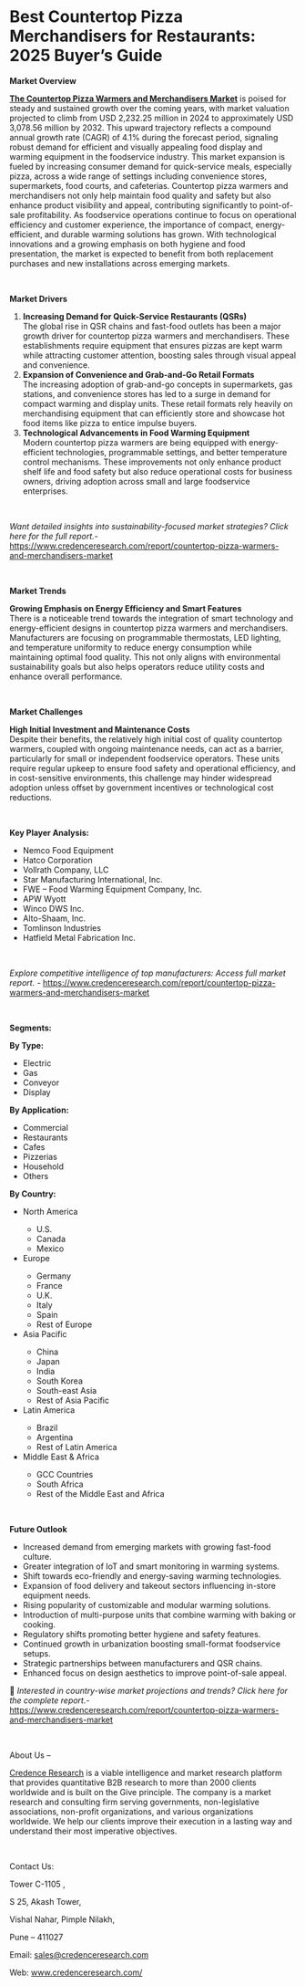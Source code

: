 # Best Countertop Pizza Merchandisers for Restaurants: 2025 Buyer’s Guide


<p><strong>Market Overview</strong></p>
<p><strong><a href="https://www.credenceresearch.com/report/countertop-pizza-warmers-and-merchandisers-market">The Countertop Pizza Warmers and Merchandisers Market</a></strong> is poised for steady and sustained growth over the coming years, with market valuation projected to climb from USD 2,232.25 million in 2024 to approximately USD 3,078.56 million by 2032. This upward trajectory reflects a compound annual growth rate (CAGR) of 4.1% during the forecast period, signaling robust demand for efficient and visually appealing food display and warming equipment in the foodservice industry. This market expansion is fueled by increasing consumer demand for quick-service meals, especially pizza, across a wide range of settings including convenience stores, supermarkets, food courts, and cafeterias. Countertop pizza warmers and merchandisers not only help maintain food quality and safety but also enhance product visibility and appeal, contributing significantly to point-of-sale profitability. As foodservice operations continue to focus on operational efficiency and customer experience, the importance of compact, energy-efficient, and durable warming solutions has grown. With technological innovations and a growing emphasis on both hygiene and food presentation, the market is expected to benefit from both replacement purchases and new installations across emerging markets.</p>
<p><strong>&nbsp;</strong></p>
<p><strong>Market Drivers</strong></p>
<ol>
<li><strong> Increasing Demand for Quick-Service Restaurants (QSRs)</strong><br /> The global rise in QSR chains and fast-food outlets has been a major growth driver for countertop pizza warmers and merchandisers. These establishments require equipment that ensures pizzas are kept warm while attracting customer attention, boosting sales through visual appeal and convenience.</li>
<li><strong> Expansion of Convenience and Grab-and-Go Retail Formats</strong><br /> The increasing adoption of grab-and-go concepts in supermarkets, gas stations, and convenience stores has led to a surge in demand for compact warming and display units. These retail formats rely heavily on merchandising equipment that can efficiently store and showcase hot food items like pizza to entice impulse buyers.</li>
<li><strong> Technological Advancements in Food Warming Equipment</strong><br /> Modern countertop pizza warmers are being equipped with energy-efficient technologies, programmable settings, and better temperature control mechanisms. These improvements not only enhance product shelf life and food safety but also reduce operational costs for business owners, driving adoption across small and large foodservice enterprises.</li>
</ol>
<p><strong>&nbsp;</strong></p>
<p><em>Want detailed insights into sustainability-focused market strategies? Click here for the full report.- </em><a href="https://www.credenceresearch.com/report/countertop-pizza-warmers-and-merchandisers-market">https://www.credenceresearch.com/report/countertop-pizza-warmers-and-merchandisers-market</a></p>
<p>&nbsp;</p>
<p><strong>Market Trends</strong></p>
<p><strong>Growing Emphasis on Energy Efficiency and Smart Features</strong><br /> There is a noticeable trend towards the integration of smart technology and energy-efficient designs in countertop pizza warmers and merchandisers. Manufacturers are focusing on programmable thermostats, LED lighting, and temperature uniformity to reduce energy consumption while maintaining optimal food quality. This not only aligns with environmental sustainability goals but also helps operators reduce utility costs and enhance overall performance.</p>
<p>&nbsp;</p>
<p><strong>Market Challenges</strong></p>
<p><strong>High Initial Investment and Maintenance Costs</strong><br data-start="3085" data-end="3088" /> Despite their benefits, the relatively high initial cost of quality countertop warmers, coupled with ongoing maintenance needs, can act as a barrier, particularly for small or independent foodservice operators. These units require regular upkeep to ensure food safety and operational efficiency, and in cost-sensitive environments, this challenge may hinder widespread adoption unless offset by government incentives or technological cost reductions.</p>
<p><strong>&nbsp;</strong></p>
<p><strong>Key Player Analysis:</strong></p>
<ul>
<li>Nemco Food Equipment</li>
<li>Hatco Corporation</li>
<li>Vollrath Company, LLC</li>
<li>Star Manufacturing International, Inc.</li>
<li>FWE &ndash; Food Warming Equipment Company, Inc.</li>
<li>APW Wyott</li>
<li>Winco DWS Inc.</li>
<li>Alto-Shaam, Inc.</li>
<li>Tomlinson Industries</li>
<li>Hatfield Metal Fabrication Inc.</li>
</ul>
<p>&nbsp;</p>
<p><em>Explore competitive intelligence of top manufacturers: Access full market report. - </em><a href="https://www.credenceresearch.com/report/countertop-pizza-warmers-and-merchandisers-market">https://www.credenceresearch.com/report/countertop-pizza-warmers-and-merchandisers-market</a></p>
<p>&nbsp;</p>
<p><strong>Segments:</strong></p>
<p><strong>By Type:</strong></p>
<ul>
<li>Electric</li>
<li>Gas</li>
<li>Conveyor</li>
<li>Display</li>
</ul>
<p><strong>By Application:</strong></p>
<ul>
<li>Commercial</li>
<li>Restaurants</li>
<li>Cafes</li>
<li>Pizzerias</li>
<li>Household</li>
<li>Others</li>
</ul>
<p><strong>By Country:</strong></p>
<ul>
<li>North America</li>
<ul>
<li>U.S.</li>
<li>Canada</li>
<li>Mexico</li>
</ul>
<li>Europe</li>
<ul>
<li>Germany</li>
<li>France</li>
<li>U.K.</li>
<li>Italy</li>
<li>Spain</li>
<li>Rest of Europe</li>
</ul>
<li>Asia Pacific</li>
<ul>
<li>China</li>
<li>Japan</li>
<li>India</li>
<li>South Korea</li>
<li>South-east Asia</li>
<li>Rest of Asia Pacific</li>
</ul>
<li>Latin America</li>
<ul>
<li>Brazil</li>
<li>Argentina</li>
<li>Rest of Latin America</li>
</ul>
<li>Middle East &amp; Africa</li>
<ul>
<li>GCC Countries</li>
<li>South Africa</li>
<li>Rest of the Middle East and Africa</li>
</ul>
</ul>
<p>&nbsp;</p>
<p><strong>Future Outlook </strong></p>
<ul>
<li>Increased demand from emerging markets with growing fast-food culture.</li>
<li>Greater integration of IoT and smart monitoring in warming systems.</li>
<li>Shift towards eco-friendly and energy-saving warming technologies.</li>
<li>Expansion of food delivery and takeout sectors influencing in-store equipment needs.</li>
<li>Rising popularity of customizable and modular warming solutions.</li>
<li>Introduction of multi-purpose units that combine warming with baking or cooking.</li>
<li>Regulatory shifts promoting better hygiene and safety features.</li>
<li>Continued growth in urbanization boosting small-format foodservice setups.</li>
<li>Strategic partnerships between manufacturers and QSR chains.</li>
<li>Enhanced focus on design aesthetics to improve point-of-sale appeal.</li>
</ul>
<p>📌 <em>Interested in country-wise market projections and trends? Click here for the complete report.- </em><a href="https://www.credenceresearch.com/report/countertop-pizza-warmers-and-merchandisers-market">https://www.credenceresearch.com/report/countertop-pizza-warmers-and-merchandisers-market</a></p>
<p>&nbsp;</p>
<p>About Us &ndash;</p>
<p><a href="https://www.credenceresearch.com/">Credence Research</a> is a viable intelligence and market research platform that provides quantitative B2B research to more than 2000 clients worldwide and is built on the Give principle. The company is a market research and consulting firm serving governments, non-legislative associations, non-profit organizations, and various organizations worldwide. We help our clients improve their execution in a lasting way and understand their most imperative objectives.</p>
<p>&nbsp;</p>
<p>Contact Us:</p>
<p>Tower C-1105 ,</p>
<p>S 25, Akash Tower,</p>
<p>Vishal Nahar, Pimple Nilakh,</p>
<p>Pune &ndash; 411027</p>
<p>Email: <a href="mailto:sales@credenceresearch.com">sales@credenceresearch.com</a></p>
<p>Web: <a href="http://www.credenceresearch.com/">www.credenceresearch.com/</a></p>
